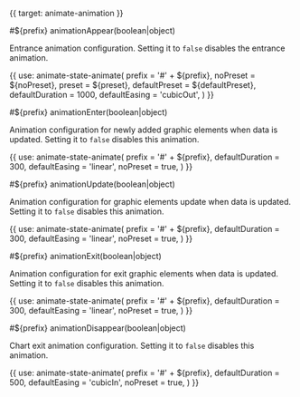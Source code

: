 {{ target: animate-animation }}

<!-- Animation Configuration -->

#${prefix} animationAppear(boolean|object)

Entrance animation configuration. Setting it to `false` disables the entrance animation.

{{ use: animate-state-animate(
  prefix = '#' + ${prefix},
  noPreset = ${noPreset},
  preset = ${preset},
  defaultPreset = ${defaultPreset},
  defaultDuration = 1000,
  defaultEasing = 'cubicOut',
) }}

#${prefix} animationEnter(boolean|object)

Animation configuration for newly added graphic elements when data is updated. Setting it to `false` disables this animation.

{{ use: animate-state-animate(
  prefix = '#' + ${prefix},
  defaultDuration = 300,
  defaultEasing = 'linear',
  noPreset = true,
) }}

#${prefix} animationUpdate(boolean|object)

Animation configuration for graphic elements update when data is updated. Setting it to `false` disables this animation.

{{ use: animate-state-animate(
  prefix = '#' + ${prefix},
  defaultDuration = 300,
  defaultEasing = 'linear',
  noPreset = true,
) }}

#${prefix} animationExit(boolean|object)

Animation configuration for exit graphic elements when data is updated. Setting it to `false` disables this animation.

{{ use: animate-state-animate(
  prefix = '#' + ${prefix},
  defaultDuration = 300,
  defaultEasing = 'linear',
  noPreset = true,
) }}

#${prefix} animationDisappear(boolean|object)

Chart exit animation configuration. Setting it to `false` disables this animation.

{{ use: animate-state-animate(
  prefix = '#' + ${prefix},
  defaultDuration = 500,
  defaultEasing = 'cubicIn',
  noPreset = true,
) }}
